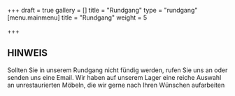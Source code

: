 +++
draft = true
gallery = []
title = "Rundgang"
type = "rundgang"
[menu.mainmenu]
title = "Rundgang"
weight = 5

+++
## HINWEIS

Sollten Sie in unserem Rundgang nicht fündig werden, rufen Sie uns an oder senden uns eine Email. Wir haben auf unserem Lager eine reiche Auswahl an unrestaurierten Möbeln, die wir gerne nach Ihren Wünschen aufarbeiten